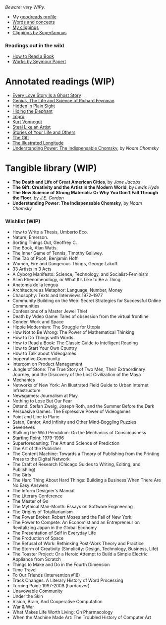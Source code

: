 *Beware: very WIPy.*

- My [goodreads profile](https://www.goodreads.com/user/show/5987858-javier)
- [Words and concepts](words.md)
- [My clippings](clippings.md)
- [Clippings by Superfamous](http://clippings.superfamous.com)

### Readings out in the wild

- [How to Read a Book](http://pne.people.si.umich.edu/PDF/howtoread.pdf)
- [Works by Seymour Papert](http://www.papert.org/works.html)

# Annotated readings (WIP)

- [Every Love Story Is a Ghost Story](library/every-love-story-is-a-ghost-story.md)
- [Genius, The Life and Science of Richard Feynman](library/genius.md)
- [Hidden in Plain Sight](library/hidden-in-plain-sight.md)
- [Hiding the Elephant](library/hiding-the-elephant.md)
- [Impro](library/impro.md)
- [Kurt Vonnegut](library/kurt-vonnegut.md)
- [Steal Like an Artist](library/steal-like-an-artist.md)
- [Stories of Your Life and Others](library/stories-of-your-life-and-others.md)
- [The Gift](library/the-gift.md)
- [The Illustrated Longitude](library/the-illustrated-longitude.md)
- [Understanding Power: The Indispensable Chomsky](library/understanding-power.md), by *Noam Chomsky*

# Tangible library (WIP)

- **The Death and Life of Great American Cities**, by *Jane Jacobs*
- **The Gift: Creativity and the Artist in the Modern World**, by *Lewis Hyde*
- **The New Science of Strong Materials: Or Why You Don't Fall Through the Floor**, by *J.E. Gordon*
- **Understanding Power: The Indispensable Chomsky**, by *Noam Chomsky*


### Wishlist (WIP)

- How to Write a Thesis, Umberto Eco.
- Nature, Emerson.
- Sorting Things Out, Geoffrey C.
- The Book, Alan Watts.
- The Inner Game of Tennis, Timothy Gallwey.
- The Tao of Pooh, Benjamin Hoff.
- Women, Fire and Dangerous Things, George Lakoff.
- 33 Artists in 3 Acts
- A Cyborg Manifesto: Science, Technology, and Socialist-Feminism
- Alien Phenomenology, or What It’s Like to Be a Thing
- Anatomía de la lengua
- Architecture as Metaphor: Language, Number, Money
- Chaosophy: Texts and Interviews 1972–1977
- Community Building on the Web: Secret Strategies for Successful Online Communities
- Confessions of a Master Jewel Thief
- Death by Video Game: Tales of obsession from the virtual frontline
- Gender, Work and Space
- Hippie Modernism: The Struggle for Utopia
- How Not to Be Wrong: The Power of Mathematical Thinking
- How to Do Things with Words
- How to Read a Book: The Classic Guide to Intelligent Reading
- How to Start Your Own Country
- How to Talk about Videogames
- Inoperative Community
- Intercom on Product Management
- Jungle of Stone: The True Story of Two Men, Their Extraordinary Journey, and the Discovery of the Lost Civilization of the Maya
- Mechanics
- Networks of New York: An Illustrated Field Guide to Urban Internet Infrastructure
- Newsgames: Journalism at Play
- Nothing to Lose But Our Fear
- Ostend: Stefan Zweig, Joseph Roth, and the Summer Before the Dark
- Persuasive Games: The Expressive Power of Videogames
- Point and Line to Plane
- Satan, Cantor, And Infinity and Other Mind-Boggling Puzzles
- Seveneves
- Stalking the Wild Pendulum: On the Mechanics of Consciousness
- Starting Point: 1979-1996
- Superforecasting: The Art and Science of Prediction
- The Art of the Publisher
- The Content Machine: Towards a Theory of Publishing from the Printing Press to the Digital Network
- The Craft of Research (Chicago Guides to Writing, Editing, and Publishing)
- The Girls
- The Hard Thing About Hard Things: Building a Business When There Are No Easy Answers
- The Inform Designer's Manual
- The Literary Conference
- The Master of Go
- The Mythical Man-Month: Essays on Software Engineering
- The Origins of Totalitarianism
- The Power Broker: Robert Moses and the Fall of New York
- The Power to Compete: An Economist and an Entrepreneur on Revitalizing Japan in the Global Economy
- The Presentation of Self in Everyday Life
- The Production of Space
- The Refusal of Work: Rethinking Post-Work Theory and Practice
- The Storm of Creativity (Simplicity: Design, Technology, Business, Life)
- The Toaster Project: Or a Heroic Attempt to Build a Simple Electric Appliance from Scratch
- Things to Make and Do in the Fourth Dimension
- Time Travel
- To Our Friends (Intervention #18)
- Track Changes: A Literary History of Word Processing
- Turning Point: 1997-2008 (hardcover)
- Unavowable Community
- Under the Skin
- Vision, Brain, And Cooperative Computation
- War & War
- What Makes Life Worth Living: On Pharmacology
- When the Machine Made Art: The Troubled History of Computer Art

